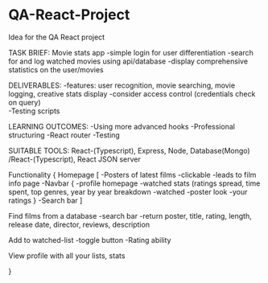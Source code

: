 # QA-React-Project
Idea for the QA React project

TASK BRIEF:
Movie stats app
-simple login for user differentiation 
-search for and log watched movies using api/database
-display comprehensive statistics on the user/movies

DELIVERABLES:
-features: user recognition, movie searching, movie logging, creative stats display
-consider access control (credentials check on query)  
-Testing scripts


LEARNING OUTCOMES:
-Using more advanced hooks
-Professional structuring 
-React router
-Testing 

SUITABLE TOOLS:
React-(Typescript), Express, Node, Database(Mongo)
/React-(Typescript), React JSON server



Functionality {
  Homepage [
    -Posters of latest films
      -clickable 
      -leads to film info page
    -Navbar { 
      -profile homepage
        -watched stats (ratings spread, time spent, top genres, year by year breakdown 
      -watched
        -poster look
        -your ratings
    }
    -Search bar
  ]

  Find films from a database
    -search bar 
    -return poster, title, rating, length, release date, director, reviews, description
  
  Add to watched-list 
    -toggle button 
    -Rating ability

  View profile with all your lists, stats
    
}